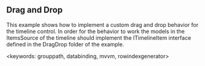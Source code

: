 ﻿## Drag and Drop ##

This example shows how to implement a custom drag and drop behavior for the timeline control. In order for the behavior to work the models in the ItemsSource of the timeline should implement the ITimelineItem interface defined in the DragDrop folder of the example.

<keywords: grouppath, databinding, mvvm, rowindexgenerator>